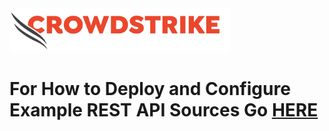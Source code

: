 <img src="https://github.com/CrowdStrike/CrowdStream_and_Cribl-Stream_CrowdStrike_Wiki/blob/main/Visuals/cs-logo.png" width=70% height=70%> 

# For How to Deploy and Configure Example REST API Sources Go [HERE](https://github.com/CrowdStrike/CrowdStream_and_Cribl-Stream_CrowdStrike_Wiki/wiki/How-to-Deploy-and-Configure-Example-REST-API-Sources)

